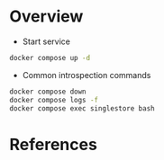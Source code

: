 # Overview

- Start service

```bash
docker compose up -d
```      

- Common introspection commands

```bash
docker compose down
docker compose logs -f
docker compose exec singlestore bash
```

# References


